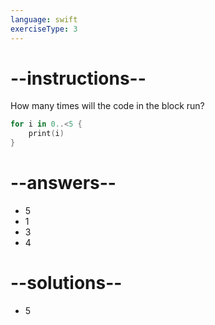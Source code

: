 ```yaml
---
language: swift
exerciseType: 3
---
```


# --instructions--

How many times will the code in the block run?
```swift
for i in 0..<5 {
	print(i)
}
```

# --answers--

- 5
- 1
- 3
- 4

# --solutions--

- 5
